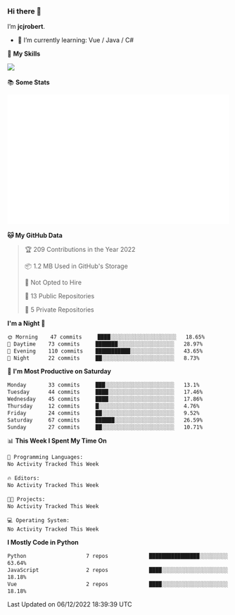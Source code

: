 ### Hi there 👋

I’m **jcjrobert**.

- 🌱 I’m currently learning: Vue / Java / C#

🌟 **My Skills**

![](https://img.shields.io/badge/-Python-3e74a2?style=flat-square&logo=Python&logoColor=fff)

📚 **Some Stats**

![](https://github.com/jcjrobert/github-stats/blob/master/generated/overview.svg)

<!--START_SECTION:waka-->
**🐱 My GitHub Data** 

> 🏆 209 Contributions in the Year 2022
 > 
> 📦 1.2 MB Used in GitHub's Storage 
 > 
> 🚫 Not Opted to Hire
 > 
> 📜 13 Public Repositories 
 > 
> 🔑 5 Private Repositories  
 > 
**I'm a Night 🦉** 

```text
🌞 Morning    47 commits     ████░░░░░░░░░░░░░░░░░░░░░   18.65% 
🌆 Daytime    73 commits     ███████░░░░░░░░░░░░░░░░░░   28.97% 
🌃 Evening    110 commits    ███████████░░░░░░░░░░░░░░   43.65% 
🌙 Night      22 commits     ██░░░░░░░░░░░░░░░░░░░░░░░   8.73%

```
📅 **I'm Most Productive on Saturday** 

```text
Monday       33 commits     ███░░░░░░░░░░░░░░░░░░░░░░   13.1% 
Tuesday      44 commits     ████░░░░░░░░░░░░░░░░░░░░░   17.46% 
Wednesday    45 commits     ████░░░░░░░░░░░░░░░░░░░░░   17.86% 
Thursday     12 commits     █░░░░░░░░░░░░░░░░░░░░░░░░   4.76% 
Friday       24 commits     ██░░░░░░░░░░░░░░░░░░░░░░░   9.52% 
Saturday     67 commits     ██████░░░░░░░░░░░░░░░░░░░   26.59% 
Sunday       27 commits     ██░░░░░░░░░░░░░░░░░░░░░░░   10.71%

```


📊 **This Week I Spent My Time On** 

```text
💬 Programming Languages: 
No Activity Tracked This Week

🔥 Editors: 
No Activity Tracked This Week

🐱‍💻 Projects: 
No Activity Tracked This Week

💻 Operating System: 
No Activity Tracked This Week

```

**I Mostly Code in Python** 

```text
Python                   7 repos             ████████████████░░░░░░░░░   63.64% 
JavaScript               2 repos             ████░░░░░░░░░░░░░░░░░░░░░   18.18% 
Vue                      2 repos             ████░░░░░░░░░░░░░░░░░░░░░   18.18%

```



 Last Updated on 06/12/2022 18:39:39 UTC
<!--END_SECTION:waka-->
